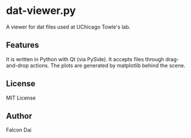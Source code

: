 dat-viewer.py
=============

A viewer for dat files used at UChicago Towle's lab. 

Features
--------
It is written in Python with Qt (via PySide). It accepts files through drag-and-drop actions. The plots are generated by matplotlib behind the scene.

License
-------
MIT License

Author
------
Falcon Dai

